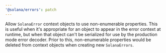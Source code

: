 ```yaml
---
'@solana/errors': patch
---
```


Allow `SolanaError` context objects to use non-enumerable properties. This is useful when it's appropriate for an object to appear in the error context at runtime, but when that object can't be serialized for use by the production mode error decoder. Prior to this, non-enumerable properties would be deleted from context objects when creating new `SolanaErrors`.
